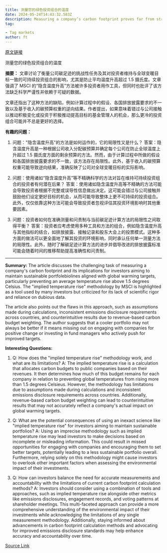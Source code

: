 ```yaml
---
title: 测量您的绿色投资组合的温度
date: 2024-05-24T14:43:32.583Z
description: Measuring a company’s carbon footprint proves far from straightforward
tag: 

- Tag markets
author: ft
---
```


[原文链接](https://ft.com/content/80856366-772b-43b1-a4af-66c4738e680b)

测量您的绿色投资组合的温度

**摘要：**
文章讨论了衡量公司碳足迹的挑战性任务及其对投资者维持与全球变暖目标一致的可持续投资组合的影响，尤其是防止平均温度升高超过 1.5 摄氏度。文章强调了 MSCI 的“隐含温度升高”方法被许多投资者用作工具，但同时也批评了该方法缺乏科学严谨性并依赖于可疑的数据。

文章还指出了这种方法的缺陷，例如计算过程中的假设、各国排放披露要求的不一致以及基于收入的碳预算权重的逆向结果。作者提出，如果意味着错过与公司接触以推动积极变化或投资于积极推动提高目标的基金管理人的机会，那么更冷的投资组合可能并不总是更好的选择。

**有趣的问题：**

1. 问题："隐含温度升高"的方法是如何运作的，它的局限性又是什么？
   答案：隐含温度升高是一种根据公司收入分配碳预算并确定每个公司在防止全球温度上升超过 1.5 摄氏度方面的剩余预算的方法。然而，由于计算过程中所做的假设和各国排放披露要求的不一致，该方法存在局限性。此外，基于收入的碳预算权重可能导致逆向结果，准确反映了公司对全球变暖目标的实际影响。

2. 问题：使用诸如“隐含温度升高”等不精确科学的方法对旨在维持可持续投资组合的投资者有何潜在后果？
   答案：使用诸如隐含温度升高等不精确的方法可能会导致投资者根据不完整或误导性信息做出决定。这可能会错过与公司接触并鼓励他们设定更好目标的机会，从而可能导致整体上更不可持续的投资组合。此外，仅仅依靠这种方法可能会导致投资者忽视评估其投资环境影响时其他重要因素。

3. 问题：投资者如何在准确测量和问责制与当前碳足迹计算方法的局限性之间取得平衡？
   答案：投资者应考虑使用多种工具和方法的组合，例如隐含温度升高与其他指标的结合，如排放披露、接触记录和股东大会上的投票模式。这种多方面的做法可以更全面地了解其投资的环境影响，同时承认任何单一测量方法的局限性。此外，随时了解碳足迹计算方法的进步并倡导改进的排放披露标准可能会随着时间的推移帮助提高准确性和问责制。

---

**Summary:**
The article discusses the challenging task of measuring a company's carbon footprint and its implications for investors aiming to maintain sustainable portfolebiolines aligned with global warming targets, particularly preventing an average temperature rise above 1.5 degrees Celsius. The "implied temperature rise" methodology by MSCI is highlighted as a tool used by many investors but criticized for its lack of scientific rigor and reliance on dubious data.

The article also points out the flaws in this approach, such as assumptions made during calculations, inconsistent emissions disclosure requirements across countries, and counterintuitive results due to revenue-based carbon budget weighting. The author suggests that a cooler portfolio may not always be better if it means missing out on engaging with companies for positive change or investing in fund managers who actively push for improved targets.

**Interesting Questions:**
1. Q: How does the "implied temperature rise" methodology work, and what are its limitations?
   A: The implied temperature rise is a calculation that allocates carbon budgets to public companies based on their revenues. It then determines how much of this budget remains for each company in relation to preventing global temperatures from rising more than 1.5 degrees Celsieus. However, the methodology has limitations due to assumptions made during calculations and inconsistent emissions disclosure requirements across countries. Additionally, revenue-based carbon budget weighting can lead to counterintuitive results that may not accurately reflect a company's actual impact on global warming targets.
   
2. Q: What are the potential consequences of using an inexact science like "implied temperature rise" for investors aiming to maintain sustainable portfolios?
   A: Using an imprecise methodology such as implied temperature rise may lead investors to make decisions based on incomplete or misleading information. This could result in missed opportunities for engaging with companies and encouraging them to set better targets, potentially leading to a less sustainable portfolio overall. Furthermore, relying solely on this methodology might cause investors to overlook other important factors when assessing the environmental impact of their investments.
   
3. Q: How can investors balance the need for accurate measurements and accountability with the limitations of current carbon footprint calculation methods?
   A: Investors should consider using a combination of tools and approaches, such as implied temperature rise alongside other metrics like emissions disclosures, engagement records, and voting patterns at shareholder meetings. This multi-faceted approach can provide a more comprehensive understanding of the environmental impact of their investments while acknowledging the limitations of any single measurement methodology. Additionally, staying informed about advancements in carbon footprint calculation methods and advocating for improved emissions disclosure standards may help enhance accuracy and accountability over time.

[Source Link](https://ft.com/content/80856366-772b-43b1-a4af-66c4738e680b)

